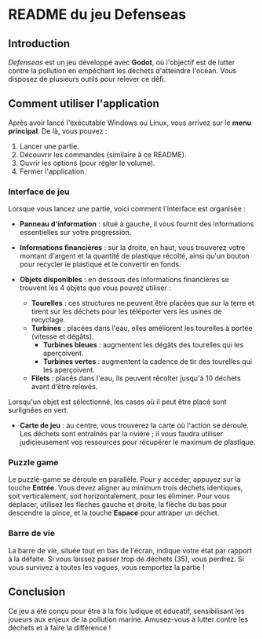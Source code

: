 # README du jeu Defenseas

## Introduction
*Defenseas* est un jeu développé avec **Godot**, où l'objectif est de lutter contre la pollution en empêchant les déchets d'atteindre l'océan. Vous disposez de plusieurs outils pour relever ce défi.

## Comment utiliser l'application

Après avoir lancé l'exécutable Windows ou Linux, vous arrivez sur le **menu principal**. De là, vous pouvez :

1. Lancer une partie.
2. Découvrir les commandes (similaire à ce README).
2. Ouvrir les options (pour régler le volume).
3. Fermer l'application.

### Interface de jeu

Lorsque vous lancez une partie, voici comment l'interface est organisée :

- **Panneau d'information** : situé à gauche, il vous fournit des informations essentielles sur votre progression.
  
- **Informations financières** : sur la droite, en haut, vous trouverez votre montant d'argent et la quantité de plastique récolté, ainsi qu'un bouton pour recycler le plastique et le convertir en fonds.

- **Objets disponibles** : en dessous des informations financières se trouvent les 4 objets que vous pouvez utiliser :
  - **Tourelles** : ces structures ne peuvent être placées que sur la terre et tirent sur les déchets pour les téléporter vers les usines de recyclage.
  - **Turbines** : placées dans l'eau, elles améliorent les tourelles à portée (vitesse et dégâts).
    - **Turbines bleues** : augmentent les dégâts des tourelles qui les aperçoivent.
    - **Turbines vertes** : augmentent la cadence de tir des tourelles qui les aperçoivent.
  - **Filets** : placés dans l'eau, ils peuvent récolter jusqu'à 10 déchets avant d'être relevés.

Lorsqu'un objet est sélectionné, les cases où il peut être placé sont surlignées en vert.

- **Carte de jeu** : au centre, vous trouverez la carte où l'action se déroule. Les déchets sont entraînés par la rivière ; il vous faudra utiliser judicieusement vos ressources pour récupérer le maximum de plastique.

### Puzzle game

Le puzzle-game se déroule en parallèle. Pour y accéder, appuyez sur la touche **Entrée**. Vous devez aligner au minimum trois déchets identiques, soit verticalement, soit horizontalement, pour les éliminer. Pour vous déplacer, utilisez les flèches gauche et droite, la flèche du bas pour descendre la pince, et la touche **Espace** pour attraper un déchet.

### Barre de vie

La barre de vie, située tout en bas de l'écran, indique votre état par rapport à la défaite. Si vous laissez passer trop de déchets (35), vous perdrez. Si vous survivez à toutes les vagues, vous remportez la partie !

## Conclusion

Ce jeu a été conçu pour être à la fois ludique et éducatif, sensibilisant les joueurs aux enjeux de la pollution marine. Amusez-vous à lutter contre les déchets et à faire la différence !

